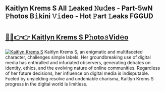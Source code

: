 ## Kaitlyn Krems S All 𝙻eaked 𝙽u𝚍es - Part-5wN 𝙿hotos B𝚒kini 𝚅𝚒deo - Hot 𝙿art 𝙻eaks FGGUD

# <h2><a href="http://ld1xt9.urlbe.top/?page=Kaitlyn+Krems+S">🔗🔗👉👉 Kaitlyn Krems S P𝚑oto𝚜Vid𝚎o</a></h2>

[![Kaitlyn Krems S](https://i.imgur.com/eBuTRDB.gif)](http://ld1xt9.urlbe.top/?page=Kaitlyn+Krems+S)
Kaitlyn Krems S, an enigmatic and multifaceted character, challenges simple labels. Her groundbreaking use of digital media has enthralled and infuriated observers, generating debates on identity, ethics, and the evolving nature of online communities. Regardless of her future decisions, her influence on digital media is indisputable. Fueled by unyielding resolve and undeniable charisma, Kaitlyn Krems S progress in the digital world is limitless.
